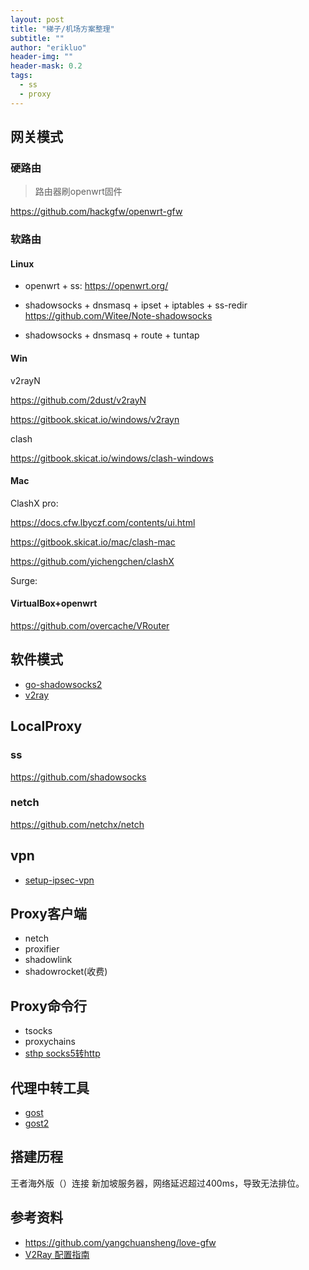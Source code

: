 ```yaml
---
layout: post
title: "梯子/机场方案整理"
subtitle: ""
author: "erikluo"
header-img: ""
header-mask: 0.2
tags:
  - ss
  - proxy
---
```


## 网关模式
### 硬路由
> 路由器刷openwrt固件 

<https://github.com/hackgfw/openwrt-gfw> 

### 软路由

#### Linux

- openwrt + ss: 
 <https://openwrt.org/> 
 
- shadowsocks + dnsmasq + ipset + iptables + ss-redir 
 <https://github.com/Witee/Note-shadowsocks>
 
- shadowsocks + dnsmasq + route + tuntap   


#### Win
v2rayN 

<https://github.com/2dust/v2rayN> 

<https://gitbook.skicat.io/windows/v2rayn>

clash

<https://gitbook.skicat.io/windows/clash-windows>

#### Mac
ClashX pro: 

<https://docs.cfw.lbyczf.com/contents/ui.html>

<https://gitbook.skicat.io/mac/clash-mac> 

<https://github.com/yichengchen/clashX> 


Surge: 

#### VirtualBox+openwrt
<https://github.com/overcache/VRouter> 

## 软件模式
- [go-shadowsocks2](https://github.com/shadowsocks/go-shadowsocks2)
- [v2ray](https://github.com/v2fly/v2ray-core)

## LocalProxy
### ss
<https://github.com/shadowsocks> 

### netch
<https://github.com/netchx/netch> 

## vpn
- [setup-ipsec-vpn](https://github.com/hwdsl2/setup-ipsec-vpn)

## Proxy客户端
- netch
- proxifier
- shadowlink
- shadowrocket(收费)

## Proxy命令行
- tsocks
- proxychains
- [sthp socks5转http](https://github.com/KaranGauswami/socks-to-http-proxy)

## 代理中转工具
- [gost](https://github.com/ginuerzh/gost)
- [gost2](https://github.com/go-gost/gost)

## 搭建历程
王者海外版（）连接 新加坡服务器，网络延迟超过400ms，导致无法排位。

## 参考资料
- <https://github.com/yangchuansheng/love-gfw>
- [V2Ray 配置指南](https://toutyrater.github.io/)



